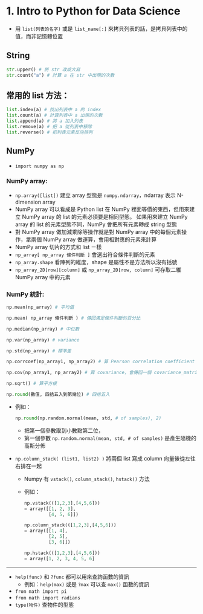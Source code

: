 # 1. Intro to Python for Data Science

* 用 `list(列表的名字)` 或是 `list_name[:]` 來拷貝列表的話，是拷貝列表中的值，而非記憶體位置

## String
```python
str.upper() # 將 str 改成大寫
str.count("a") # 計算 a 在 str 中出現的次數
```

## 常用的 list 方法：
```python
list.index(a) # 找出列表中 a 的 index
list.count(a) # 計算列表中 a 出現的次數
list.append(a) # 將 a 加入列表
list.remove(a) # 把 a 從列表中移除
list.reverse() # 把列表元素反向排列
``` 

## NumPy
* `import numpy as np`

### NumPy array:
* `np.array([list])` 建立 array 型態是 `numpy.ndarray`，ndarray 表示 N-dimension array
* NumPy array 可以看成是 Python list 在 NumPy 裡面等價的東西，但用來建立 NumPy array 的 list 的元素必須要是相同型態。
如果用來建立 NumPy array 的 list 的元素型態不同，NumPy 會把所有元素轉成 string 型態
* 對 NumPy array 做加減乘除等操作就是對 NumPy array 中的每個元素操作，拿兩個 NumPy array 做運算，會用相對應的元素來計算
* NumPy array 切片的方式和 list ㄧ樣
* `np_array[ np_array 條件判斷 ]` 會選出符合條件判斷的元素
* `np_array.shape` 看陣列的維度，shape 是屬性不是方法所以沒有括號
* `np_array_2D[row][column]` 或 `np_array_2D[row, column]` 可存取二維 NumPy array 中的元素

### NumPy 統計:
```python
np.mean(np_array) # 平均值

np.mean( np_array 條件判斷 ) # 傳回滿足條件判斷的百分比

np.median(np_array) # 中位數

np.var(np_array) # variance

np.std(np_array) # 標準差

np.corrcoef(np_array1, np_array2) # 算 Pearson correlation coefficient

np.cov(np_array1, np_array2) # 算 covariance，會傳回一個 covariance_matrix

np.sqrt() # 算平方根

np.round(數值, 四捨五入到第幾位) # 四捨五入
```
  * 例如：
      
    ```python
    np.round(np.random.normal(mean, std, # of samples), 2)
    ```
    * 把第一個參數取到小數點第二位，
    * 第一個參數 `np.random.normal(mean, std, # of samples)` 是產生隨機的高斯分佈

* `np.column_stack( (list1, list2) )` 將兩個 list 寫成 column 向量後從左往右排在一起
  * Numpy 有 `vstack()`, `column_stack()`, `hstack()` 方法
  * 例如：
      
    ```python
    np.vstack(([1,2,3],[4,5,6]))
    = array([[1, 2, 3],
             [4, 5, 6]])
    ```
    ```python
    np.column_stack(([1,2,3],[4,5,6]))
    = array([[1, 4],
             [2, 5],
             [3, 6]])
    ```
    ```python
    np.hstack(([1,2,3],[4,5,6]))
    = array([1, 2, 3, 4, 5, 6]
    ```

---

* `help(func)` 和 `?func` 都可以用來查詢函數的資訊
  * 例如：`help(max)` 或是 `?max` 可以查 `max()` 函數的資訊
* `from math import pi`
* `from math import radians`
* `type(物件)` 查物件的型態
